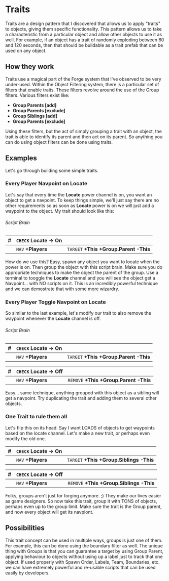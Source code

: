 # Traits

Traits are a design pattern that I discovered that allows us to apply "traits"
to objects, giving them specific functionality. This pattern allows us to take
a characteristic from a particular object and allow other objects to use it as
well. For example, if an object has a trait of randomly exploding between 60
and 120 seconds, then that should be buildable as a trait prefab that can be
used on any object.


## How they work

Traits use a magical part of the Forge system that I've observed to be very
under-used. Within the Object Filtering system, there is a particular set of
filters that enable traits. These filters revolve around the use of the Group
filters. Various filters exist like:

 - **Group Parents [add]**
 - **Group Parents [exclude]**
 - **Group Siblings [add]**
 - **Group Parents [exclude]**

Using these filters, but the act of simply grouping a trait with an object, the trait is able to identify its parent and then act on its parent. So anything you can do using object filters can be done using traits.


## Examples

Let's go through building some simple traits.

### Every Player Navpoint on Locate

Let's say that every time the **Locate** power channel is on, you want an
object to get a navpoint. To keep things simple, we'll just say there are no
other requirements so as soon as **Locate** power is on we will just add a
waypoint to the object. My trait should look like this:

###### Script Brain

| #| `CHECK` **Locate -> On**||
| ---| ---| ---|
|| `NAV` **+Players**| `TARGET` **+This +Group.Parent -This**|

How do we use this? Easy, spawn any object you want to locate when the power is
on. Then group the object with this script brain. Make sure you do appropriate
techniques to make the object the parent of the group. Use a terminal to
tooggle the **Locate** channel and you will see the object get a Navpoint...
with NO scripts on it. This is an incredibly powerful technique and we can
demostrate that with some more wizardry.


### Every Player Toggle Navpoint on Locate

So similar to the last example, let's modify our trait to also remove the
waypoint whenever the **Locate** channel is off.

###### Script Brain

| #| `CHECK` **Locate -> On**||
| ---| ---| ---|
|| `NAV` **+Players**| `TARGET` **+This +Group.Parent -This**|

| #| `CHECK` **Locate -> Off**||
| ---| ---| ---|
|| `NAV` **+Players**| `REMOVE` **+This +Group.Parent -This**|

Easy... same technique, anything grouped with this object as a sibling will get a navpoint. Try duplicating the trait and adding them to several other objects.


### One Trait to rule them all

Let's flip this on its head. Say I want LOADS of objects to get waypoints based on  the locate channel. Let's make a new trait, or perhaps even modify the old one.

| #| `CHECK` **Locate -> On**||
| ---| ---| ---|
|| `NAV` **+Players**| `TARGET` **+This +Group.Siblings -This**|

| #| `CHECK` **Locate -> Off**||
| ---| ---| ---|
|| `NAV` **+Players**| `REMOVE` **+This +Group.Siblings -This**|

Folks, groups aren't just for forging anymore. ;) They make our lives easier as game designers. So now take this trait, group it with TONS of objects, perhaps even up to the group limit. Make sure the trait is the Group parent, and now every object will get its navpiont.


## Possibilities

This trait concept can be used in multiple ways, groups is just one of them. For example, this can be done using the boundary filter as well. The unique thing with Groups is that you can guarantee a target by using Group Parent, applying behaviour to objects without using up a label just to track that one object. If used properly with Spawn Order, Labels, Team, Boundaries, etc. we can have extremely powerful and re-usable scripts that can be used easily by developers.
